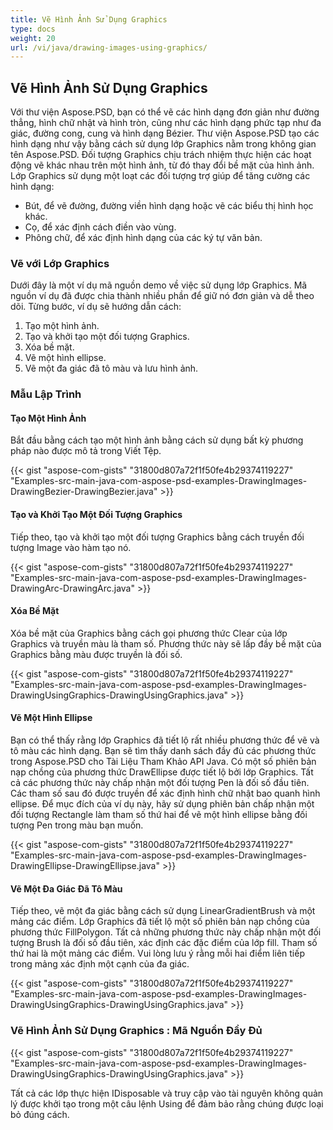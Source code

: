 ```yaml
---
title: Vẽ Hình Ảnh Sử Dụng Graphics
type: docs
weight: 20
url: /vi/java/drawing-images-using-graphics/
---
```


## **Vẽ Hình Ảnh Sử Dụng Graphics**

Với thư viện Aspose.PSD, bạn có thể vẽ các hình dạng đơn giản như đường thẳng, hình chữ nhật và hình tròn, cũng như các hình dạng phức tạp như đa giác, đường cong, cung và hình dạng Bézier. Thư viện Aspose.PSD tạo các hình dạng như vậy bằng cách sử dụng lớp Graphics nằm trong không gian tên Aspose.PSD. Đối tượng Graphics chịu trách nhiệm thực hiện các hoạt động vẽ khác nhau trên một hình ảnh, từ đó thay đổi bề mặt của hình ảnh. Lớp Graphics sử dụng một loạt các đối tượng trợ giúp để tăng cường các hình dạng:

- Bút, để vẽ đường, đường viền hình dạng hoặc vẽ các biểu thị hình học khác.
- Cọ, để xác định cách điền vào vùng.
- Phông chữ, để xác định hình dạng của các ký tự văn bản.

### **Vẽ với Lớp Graphics**

Dưới đây là một ví dụ mã nguồn demo về việc sử dụng lớp Graphics. Mã nguồn ví dụ đã được chia thành nhiều phần để giữ nó đơn giản và dễ theo dõi. Từng bước, ví dụ sẽ hướng dẫn cách:

1. Tạo một hình ảnh.
1. Tạo và khởi tạo một đối tượng Graphics.
1. Xóa bề mặt.
1. Vẽ một hình ellipse.
1. Vẽ một đa giác đã tô màu và lưu hình ảnh.

### **Mẫu Lập Trình**

#### **Tạo Một Hình Ảnh**

Bắt đầu bằng cách tạo một hình ảnh bằng cách sử dụng bất kỳ phương pháp nào được mô tả trong Viết Tệp.

{{< gist "aspose-com-gists" "31800d807a72f1f50fe4b29374119227" "Examples-src-main-java-com-aspose-psd-examples-DrawingImages-DrawingBezier-DrawingBezier.java" >}}

#### **Tạo và Khởi Tạo Một Đối Tượng Graphics**

Tiếp theo, tạo và khởi tạo một đối tượng Graphics bằng cách truyền đối tượng Image vào hàm tạo nó.

{{< gist "aspose-com-gists" "31800d807a72f1f50fe4b29374119227" "Examples-src-main-java-com-aspose-psd-examples-DrawingImages-DrawingArc-DrawingArc.java" >}}

#### **Xóa Bề Mặt**

Xóa bề mặt của Graphics bằng cách gọi phương thức Clear của lớp Graphics và truyền màu là tham số. Phương thức này sẽ lấp đầy bề mặt của Graphics bằng màu được truyền là đối số.

{{< gist "aspose-com-gists" "31800d807a72f1f50fe4b29374119227" "Examples-src-main-java-com-aspose-psd-examples-DrawingImages-DrawingUsingGraphics-DrawingUsingGraphics.java" >}}

#### **Vẽ Một Hình Ellipse**

Bạn có thể thấy rằng lớp Graphics đã tiết lộ rất nhiều phương thức để vẽ và tô màu các hình dạng. Bạn sẽ tìm thấy danh sách đầy đủ các phương thức trong Aspose.PSD cho Tài Liệu Tham Khảo API Java. Có một số phiên bản nạp chồng của phương thức DrawEllipse được tiết lộ bởi lớp Graphics. Tất cả các phương thức này chấp nhận một đối tượng Pen là đối số đầu tiên. Các tham số sau đó được truyền để xác định hình chữ nhật bao quanh hình ellipse. Để mục đích của ví dụ này, hãy sử dụng phiên bản chấp nhận một đối tượng Rectangle làm tham số thứ hai để vẽ một hình ellipse bằng đối tượng Pen trong màu bạn muốn.

{{< gist "aspose-com-gists" "31800d807a72f1f50fe4b29374119227" "Examples-src-main-java-com-aspose-psd-examples-DrawingImages-DrawingEllipse-DrawingEllipse.java" >}}

#### **Vẽ Một Đa Giác Đã Tô Màu**

Tiếp theo, vẽ một đa giác bằng cách sử dụng LinearGradientBrush và một mảng các điểm. Lớp Graphics đã tiết lộ một số phiên bản nạp chồng của phương thức FillPolygon. Tất cả những phương thức này chấp nhận một đối tượng Brush là đối số đầu tiên, xác định các đặc điểm của lớp fill. Tham số thứ hai là một mảng các điểm. Vui lòng lưu ý rằng mỗi hai điểm liên tiếp trong mảng xác định một cạnh của đa giác.

{{< gist "aspose-com-gists" "31800d807a72f1f50fe4b29374119227" "Examples-src-main-java-com-aspose-psd-examples-DrawingImages-DrawingUsingGraphics-DrawingUsingGraphics.java" >}}

### **Vẽ Hình Ảnh Sử Dụng Graphics : Mã Nguồn Đầy Đủ**

{{< gist "aspose-com-gists" "31800d807a72f1f50fe4b29374119227" "Examples-src-main-java-com-aspose-psd-examples-DrawingImages-DrawingUsingGraphics-DrawingUsingGraphics.java" >}}

Tất cả các lớp thực hiện IDisposable và truy cập vào tài nguyên không quản lý được khởi tạo trong một câu lệnh Using để đảm bảo rằng chúng được loại bỏ đúng cách.

